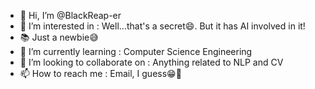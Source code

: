 - 👋 Hi, I’m @BlackReap-er
- 👀 I’m interested in : Well...that's a secret😄. But it has AI involved in it!
- 📚 Just a newbie😅
- 🌱 I’m currently learning : Computer Science Engineering
- 💞️ I’m looking to collaborate on : Anything related to NLP and CV
- 📫 How to reach me : Email, I guess😁🙏

<!---
BlackReap-er/BlackReap-er is a ✨ special ✨ repository because its `README.md` (this file) appears on your GitHub profile.
You can click the Preview link to take a look at your changes.
--->
